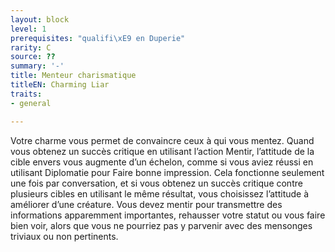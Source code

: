 ```yaml
---
layout: block
level: 1
prerequisites: "qualifi\xE9 en Duperie"
rarity: C
source: ??
summary: '-'
title: Menteur charismatique
titleEN: Charming Liar
traits:
- general

---
```


<p>Votre charme vous permet de convaincre ceux à qui vous mentez. Quand vous obtenez un succès critique en utilisant l’action Mentir, l’attitude de la cible envers vous augmente d’un échelon, comme si vous aviez réussi en utilisant Diplomatie pour Faire bonne impression. Cela fonctionne seulement une fois par conversation, et si vous obtenez un succès critique contre plusieurs cibles en utilisant le même résultat, vous choisissez l’attitude à améliorer d’une créature. Vous devez mentir pour transmettre des informations apparemment importantes, rehausser votre statut ou vous faire bien voir, alors que vous ne pourriez pas y parvenir avec des mensonges triviaux ou non pertinents.</p>